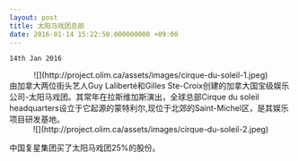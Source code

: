 ```yaml
---
layout: post
title: 太阳马戏团总部
date: 2016-01-14 15:22:50.000000000 +09:00
---
```

`14th Jan 2016`
<center>
<div>
  ![](http://project.olim.ca/assets/images/cirque-du-soleil-1.jpeg)
</div>
</center>


<div>
由加拿大两位街头艺人Guy Laliberté和Gilles Ste-Croix创建的加拿大国宝级娱乐公司-太阳马戏团。其常年在拉斯维加斯演出，全球总部Cirque du soleil headquarters设立于它起源的蒙特利尔,现位于北郊的Saint-Michel区，是其娱乐项目研发基地。
</div>


<center>
<div>
  ![](http://project.olim.ca/assets/images/cirque-du-soleil-2.jpeg)
</div>
</center>


中国复星集团买了太阳马戏团25%的股份。

